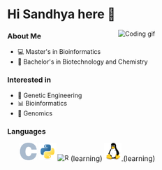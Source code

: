 # Hi Sandhya here 👋
<img align="right" src="https://img.freepik.com/free-vector/organic-flat-people-meditating-illustration_23-2148906557.jpg" width="250" alt="Coding gif"/>
<h3 align="left">  About Me</h3> 
<div align="left">
  <ul>
    <li>💻 Master's in Bioinformatics</li>    
     <li> 🧪 Bachelor's in Biotechnology and Chemistry</li> 
 </ul>
</div>


<h3 align="left"> Interested in</h3> 
<div align="left">
  <ul>
    <li>🧬 Genetic Engineering</li>  
    <li>📊 Bioinformatics</li>  
    <li>🧪 Genomics</li>  
 </ul>
</div>

 

<h3 align="left"> Languages</h3> 
<p align="left">
  &nbsp;&nbsp;&nbsp;&nbsp;&nbsp;&nbsp;
  <a href="https://www.cprogramming.com/" target="_blank" rel="noreferrer" style="text-decoration: none; display: inline-block;">
    <img src="https://raw.githubusercontent.com/devicons/devicon/master/icons/c/c-original.svg" alt="C" width="40" height="40"/>
  </a>
  <a href="https://www.python.org" target="_blank" rel="noreferrer" style="text-decoration: none; display: inline-block;">
    <img src="https://raw.githubusercontent.com/devicons/devicon/master/icons/python/python-original.svg" alt="Python" width="40" height="40"/>
  </a>
    <a href="https://www.r-project.org/" target="_blank" rel="noreferrer" style="text-decoration: none; display: inline-block;">
    <img src="https://upload.wikimedia.org/wikipedia/commons/1/1b/R_logo.svg" alt="R" width="40" height="40"/>
  </a><span style="font-size: 16px; vertical-align: middle;"> (learning)</span>
    <a href="https://www.linux.org/" target="_blank">
    <img src="https://raw.githubusercontent.com/devicons/devicon/master/icons/linux/linux-original.svg" alt="Linux" width="40" height="40"/>
  </a><span style="font-size: 16px; vertical-align: middle;"> (learning)</span>
  
  




